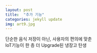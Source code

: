 ```yaml
---
layout: post
title:  "추가 기능"
categories: jekyll update
img: art9.jpg
---
```


단순한 음식 저장이 아닌, 사용자의 편의에 맞춘     
IoT기능이 한 층 더 Upgrade된 냉장고 탄생   
 

